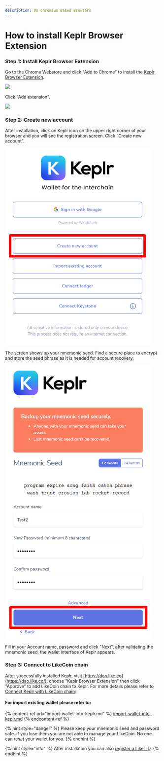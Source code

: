 ```yaml
---
description: On Chromium Based Browsers
---
```


# How to install Keplr Browser Extension

### Step 1: Install Keplr Browser Extension

Go to the Chrome Webstore and click "Add to Chrome" to install the [Keplr Browser Extension](https://chrome.google.com/webstore/detail/keplr/dmkamcknogkgcdfhhbddcghachkejeap).

![](../../../.gitbook/assets/keplr01-en.png)

Click "Add extension".

![](../../../.gitbook/assets/keplr02-en.png)

### Step 2: Create new account

After installation, click on Keplr icon on the upper right corner of your browser and you will see the registration screen. Click “Create new account”.

![](../../../.gitbook/assets/keplr03.png)

The screen shows up your mnemonic seed. Find a secure place to encrypt and store the seed phrase as it is needed for account recovery.&#x20;

![](../../../.gitbook/assets/keplr04.png)

Fill in your Account name, password and click "Next", after validating the mnemonic seed, the wallet interface of Keplr appears.

### Step 3: Connect to LikeCoin chain

After successfully installed Keplr, visit [https://dao.like.co](https://dao.like.co/), choose "Keplr Browser Extension" then click "Approve" to add LikeCoin chain to Keplr. For more details please refer to [Connect Keplr with LikeCoin chain](dao.like.co.md#connect-keplr-with-likecoin-chain):

#### For import existing wallet please refer to:

{% content-ref url="import-wallet-into-keplr.md" %}
[import-wallet-into-keplr.md](import-wallet-into-keplr.md)
{% endcontent-ref %}

{% hint style="danger" %}
Please keep your mnemonic seed and password safe. If you lose them you are not able to manage your LikeCoin. No one can reset your wallet for you.
{% endhint %}

{% hint style="info" %}
After installation you can also [register a Liker ID](../../../user-guide/liker-id/register-with-keplr.md).
{% endhint %}
